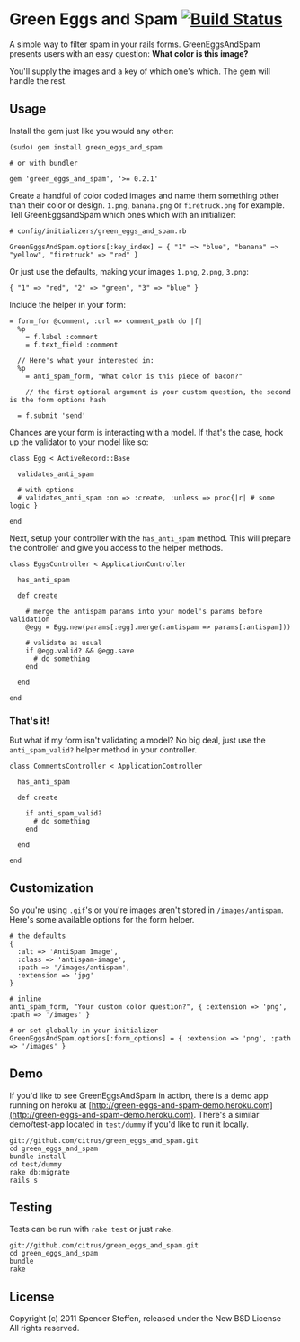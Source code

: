 # Green Eggs and Spam [![Build Status](https://secure.travis-ci.org/citrus/green_eggs_and_spam.png)](http://travis-ci.org/citrus/green_eggs_and_spam)


A simple way to filter spam in your rails forms. GreenEggsAndSpam presents users with an easy question: **What color is this image?**

You'll supply the images and a key of which one's which. The gem will handle the rest.


Usage
-----

Install the gem just like you would any other:

    (sudo) gem install green_eggs_and_spam
    
    # or with bundler
    
    gem 'green_eggs_and_spam', '>= 0.2.1'
        

Create a handful of color coded images and name them something other than their color or design. `1.png`, `banana.png` or `firetruck.png` for example. Tell GreenEggsandSpam which ones which with an initializer:

    # config/initializers/green_eggs_and_spam.rb
    
    GreenEggsAndSpam.options[:key_index] = { "1" => "blue", "banana" => "yellow", "firetruck" => "red" }
    
    
Or just use the defaults, making your images `1.png`, `2.png`, `3.png`:

    { "1" => "red", "2" => "green", "3" => "blue" }
    

Include the helper in your form:

    = form_for @comment, :url => comment_path do |f|
      %p
        = f.label :comment
        = f.text_field :comment
        
      // Here's what your interested in:
      %p
        = anti_spam_form, "What color is this piece of bacon?"
       
        // the first optional argument is your custom question, the second is the form options hash
        
      = f.submit 'send'



Chances are your form is interacting with a model. If that's the case, hook up the validator to your model like so:

    class Egg < ActiveRecord::Base
      
      validates_anti_spam
      
      # with options
      # validates_anti_spam :on => :create, :unless => proc{|r| # some logic }
      
    end
    




Next, setup your controller with the `has_anti_spam` method. This will prepare the controller and give you access to the helper methods.

    class EggsController < ApplicationController
      
      has_anti_spam
      
      def create

        # merge the antispam params into your model's params before validation
        @egg = Egg.new(params[:egg].merge(:antispam => params[:antispam]))
        
        # validate as usual
        if @egg.valid? && @egg.save
          # do something
        end
        
      end
      
    end



### That's it! 


But what if my form isn't validating a model? No big deal, just use the `anti_spam_valid?` helper method in your controller.
    
    class CommentsController < ApplicationController
      
      has_anti_spam
      
      def create
        
        if anti_spam_valid?
          # do something
        end
        
      end
      
    end
    




Customization
-------------

So you're using `.gif`'s or you're images aren't stored in `/images/antispam`. Here's some available options for the form helper.

    # the defaults
    {
      :alt => 'AntiSpam Image',
      :class => 'antispam-image',
      :path => '/images/antispam',
      :extension => 'jpg'
    }
    
    # inline
    anti_spam_form, "Your custom color question?", { :extension => 'png', :path => '/images' }
      
    # or set globally in your initializer
    GreenEggsAndSpam.options[:form_options] = { :extension => 'png', :path => '/images' }



Demo
----

If you'd like to see GreenEggsAndSpam in action, there is a demo app running on heroku at [http://green-eggs-and-spam-demo.heroku.com](http://green-eggs-and-spam-demo.heroku.com). There's a similar demo/test-app located in `test/dummy` if you'd like to run it locally.

    git://github.com/citrus/green_eggs_and_spam.git
    cd green_eggs_and_spam
    bundle install
    cd test/dummy
    rake db:migrate
    rails s



Testing
-------

Tests can be run with `rake test` or just `rake`.

    git://github.com/citrus/green_eggs_and_spam.git
    cd green_eggs_and_spam
    bundle
    rake
    
    
        
License
-------

Copyright (c) 2011 Spencer Steffen, released under the New BSD License All rights reserved.

